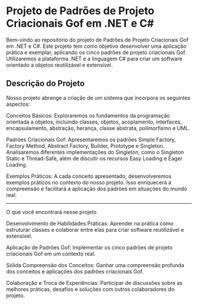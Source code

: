 # Projeto de Padrões de Projeto Criacionais Gof em .NET e C#
Bem-vindo ao repositório do projeto de Padrões de Projeto Criacionais Gof em .NET e C#. Este projeto tem como objetivo desenvolver uma aplicação prática e exemplar, aplicando os cinco padrões de projeto criacionais Gof. Utilizaremos a plataforma .NET e a linguagem C# para criar um software orientado a objetos reutilizável e extensível.

## Descrição do Projeto
Nosso projeto abrange a criação de um sistema que incorpora os seguintes aspectos:

Conceitos Básicos: Exploraremos os fundamentos da programação orientada a objetos, incluindo classes, objetos, acoplamento, interfaces, encapsulamento, abstração, herança, classe abstrata, polimorfismo e UML.

Padrões Criacionais Gof: Apresentaremos os padrões Simple Factory, Factory Method, Abstract Factory, Builder, Prototype e Singleton. Analisaremos diferentes implementações do Singleton, como o Singleton Static e Thread-Safe, além de discutir os recursos Easy Loading e Eager Loading.

Exemplos Práticos: A cada conceito apresentado, desenvolveremos exemplos práticos no contexto do nosso projeto. Isso enriquecerá a compreensão e facilitará a aplicação dos padrões em situações do mundo real.

___
O que você encontrará nesse projeto

Desenvolvimento de Habilidades Práticas: Aprender na prática como estruturar classes e colaborar entre elas para criar software reutilizável e extensível.

Aplicação de Padrões Gof: Implementar os cinco padrões de projeto criacionais Gof em um contexto real.

Sólida Compreensão dos Conceitos: Ganhar uma compreensão profunda dos conceitos e aplicações dos padrões criacionais Gof.

Colaboração e Troca de Experiências: Participar de discussões sobre as melhores práticas, desafios e soluções com outros colaboradores do projeto.
